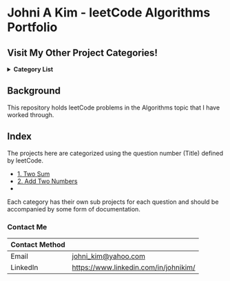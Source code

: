 # Johni A Kim - leetCode Algorithms Portfolio

## Visit My Other Project Categories!

<details><summary><strong>Category List</strong></summary> 
<br>

[Personal Projects](https://github.com/JohniAKim/PersonalProjects)
  - [Database Architecture and Modeling](https://github.com/JohniAKim/PersonalProjects/DBArchModeling)
  - [Documentation Samples](https://github.com/JohniAKim/PersonalProjects/DocSamples)
  - [Educational](https://github.com/JohniAKim/PersonalProjects/Educational)
  - [Health and Fitness](https://github.com/JohniAKim/PersonalProjects/HealthFitness)
  - [Microsoft Access](https://github.com/JohniAKim/PersonalProjects/MSAccess)
  - [Visualizations](https://github.com/JohniAKim/PersonalProjects/Visualizations)

</details>

## Background

This repository holds leetCode problems in the Algorithms topic that I have worked through. 

## Index

The projects here are categorized using the question number (Title) defined by leetCode.

- [1. Two Sum]()
- [2. Add Two Numbers]()
- 


Each category has their own sub projects for each question and should be accompanied by some form of documentation. 


### Contact Me

| Contact Method |  |
| --- | --- |
| Email | johni_kim@yahoo.com |
| LinkedIn | https://www.linkedin.com/in/johnikim/ |
